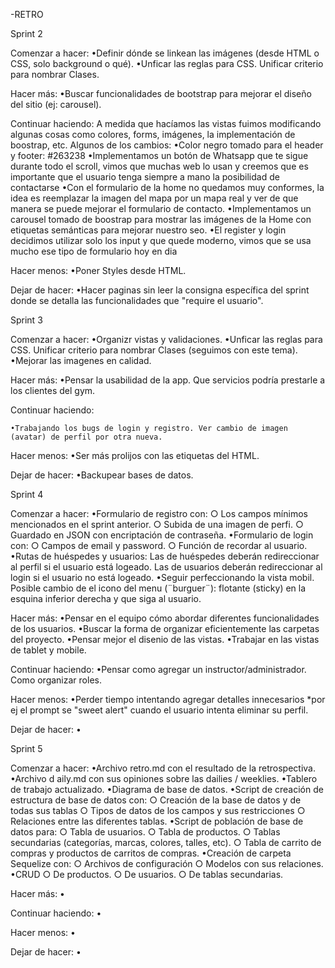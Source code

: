 -RETRO

Sprint 2

Comenzar a hacer: 
    •Definir dónde se linkean las imágenes (desde HTML o CSS, solo background o qué).
    •Unficar las reglas para CSS. Unificar criterio para nombrar Clases.

Hacer más:
    •Buscar funcionalidades de bootstrap para mejorar el diseño del sitio (ej: carousel).

Continuar haciendo:
    A medida que hacíamos las vistas fuimos modificando algunas cosas como colores, forms, imágenes, la implementación de boostrap, etc.
    Algunos de los cambios:
    •Color negro tomado para el header y footer: #263238
    •Implementamos un botón de Whatsapp que te sigue durante todo el scroll, vimos que muchas web lo usan y creemos que es importante que el usuario tenga siempre a mano la posibilidad de contactarse
    •Con el formulario de la home no quedamos muy conformes, la idea es reemplazar la imagen del mapa por un mapa real y ver de que manera se puede mejorar el formulario de contacto.
    •Implementamos un carousel tomado de boostrap para mostrar las imágenes de la Home con etiquetas semánticas para mejorar nuestro seo.
    •El register y login decidimos utilizar solo los input y que quede moderno, vimos que se usa mucho ese tipo de formulario hoy en dia

Hacer menos:
    •Poner Styles desde HTML.

Dejar de hacer:
    •Hacer paginas sin leer la consigna específica del sprint donde se detalla las funcionalidades que "require el usuario". 

Sprint 3

Comenzar a hacer: 
    •Organizr vistas y validaciones.
    •Unficar las reglas para CSS. Unificar criterio para nombrar Clases (seguimos con este tema).
    •Mejorar las imagenes en calidad.

Hacer más:
    •Pensar la usabilidad de la app. Que servicios podría prestarle a los clientes del gym.

Continuar haciendo:

    •Trabajando los bugs de login y registro. Ver cambio de imagen (avatar) de perfil por otra nueva.

Hacer menos:
    •Ser más prolijos con las etiquetas del HTML. 

Dejar de hacer:
    •Backupear bases de datos.

Sprint 4

Comenzar a hacer: 
    •Formulario de registro con: 
        ○ Los campos mínimos mencionados en el sprint anterior. 
        ○ Subida de una imagen de perfi. 
        ○ Guardado en JSON con encriptación de contraseña.
    •Formulario de login con: 
        ○ Campos de email y password. 
        ○ Función de recordar al usuario. 
    •Rutas de huéspedes y usuarios: Las de huéspedes deberán redireccionar al perfil si el usuario está logeado. Las de usuarios deberán redireccionar al login si el usuario no está logeado.
    •Seguir perfeccionando la vista mobil. Posible cambio de el icono del menu (¨burguer¨):  flotante (sticky) en la esquina inferior derecha y que siga al usuario.

Hacer más:
    •Pensar en el equipo cómo abordar diferentes funcionalidades de los usuarios.
    •Buscar la forma de organizar eficientemente las carpetas del proyecto.
    •Pensar mejor el disenio de las vistas.
    •Trabajar en las vistas de tablet y mobile.

Continuar haciendo:
    •Pensar como agregar un instructor/administrador. Como organizar roles.

Hacer menos:
    •Perder tiempo intentando agregar detalles innecesarios *por ej el prompt se "sweet alert" cuando el usuario intenta eliminar su perfil.

Dejar de hacer:
    • 

Sprint 5
    
Comenzar a hacer: 
    •Archivo ​retro.md​ con el resultado de la retrospectiva.
    •Archivo d​ aily.md​ con sus opiniones sobre las dailies / weeklies.
    •Tablero de trabajo actualizado.
    •Diagrama de base de datos.
    •Script de creación de estructura de base de datos con: 
        ○ Creación de la base de datos y de todas sus tablas 
        ○ Tipos de datos de los campos y sus restricciones 
        ○ Relaciones entre las diferentes tablas.
    •Script de población de base de datos para: 
        ○ Tabla de usuarios. 
        ○ Tabla de productos. 
        ○ Tablas secundarias (categorías, marcas, colores, talles, etc). 
        ○ Tabla de carrito de compras y productos de carritos de compras.
    •Creación de carpeta Sequelize con: ○ Archivos de configuración ○ Modelos con sus relaciones.
    •CRUD 
        ○ De productos. 
        ○ De usuarios. 
        ○ De tablas secundarias.


Hacer más:
    •

Continuar haciendo:
    •

Hacer menos:
    •

Dejar de hacer:
    • 
